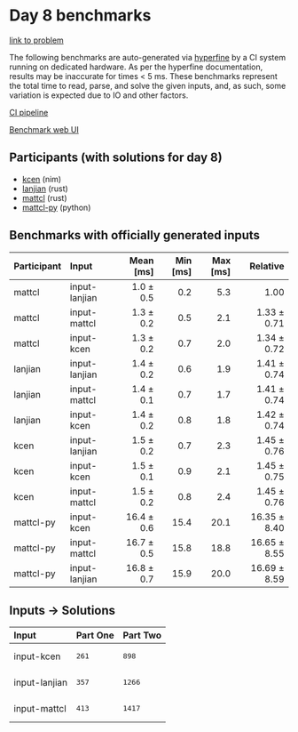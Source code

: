 # Day 8 benchmarks

[link to problem](https://adventofcode.com/2024/day/8)

The following benchmarks are auto-generated via
[hyperfine](https://github.com/sharkdp/hyperfine) by a CI system running on
dedicated hardware. As per the hyperfine documentation, results may be
inaccurate for times < 5 ms. These benchmarks represent the total time to read,
parse, and solve the given inputs, and, as such, some variation is expected due
to IO and other factors.

[CI pipeline](http://ci.papercode.net:8080/teams/main/pipelines/aoc2024)

[Benchmark web UI](https://aoc.ancalagon.black)


## Participants (with solutions for day 8)

- [kcen](https://github.com/kcen/aoc2024) (nim)
- [lanjian](https://github.com/lanjian/aoc-2024) (rust)
- [mattcl](https://github.com/mattcl/aoc2024) (rust)
- [mattcl-py](https://github.com/mattcl/aoc2024-py) (python)


## Benchmarks with officially generated inputs

| Participant | Input | Mean [ms] | Min [ms] | Max [ms] | Relative |
|:---|:---|---:|---:|---:|---:|
| mattcl | input-lanjian | 1.0 ± 0.5 | 0.2 | 5.3 | 1.00 |
| mattcl | input-mattcl | 1.3 ± 0.2 | 0.5 | 2.1 | 1.33 ± 0.71 |
| mattcl | input-kcen | 1.3 ± 0.2 | 0.7 | 2.0 | 1.34 ± 0.72 |
| lanjian | input-lanjian | 1.4 ± 0.2 | 0.6 | 1.9 | 1.41 ± 0.74 |
| lanjian | input-mattcl | 1.4 ± 0.1 | 0.7 | 1.7 | 1.41 ± 0.74 |
| lanjian | input-kcen | 1.4 ± 0.2 | 0.8 | 1.8 | 1.42 ± 0.74 |
| kcen | input-lanjian | 1.5 ± 0.2 | 0.7 | 2.3 | 1.45 ± 0.76 |
| kcen | input-kcen | 1.5 ± 0.1 | 0.9 | 2.1 | 1.45 ± 0.75 |
| kcen | input-mattcl | 1.5 ± 0.2 | 0.8 | 2.4 | 1.45 ± 0.76 |
| mattcl-py | input-kcen | 16.4 ± 0.6 | 15.4 | 20.1 | 16.35 ± 8.40 |
| mattcl-py | input-mattcl | 16.7 ± 0.5 | 15.8 | 18.8 | 16.65 ± 8.55 |
| mattcl-py | input-lanjian | 16.8 ± 0.7 | 15.9 | 20.0 | 16.69 ± 8.59 |


## Inputs -> Solutions

| Input | Part One | Part Two |
|:---|:---|:---|
|input-kcen|<pre>261</pre>|<pre>898</pre>|
|input-lanjian|<pre>357</pre>|<pre>1266</pre>|
|input-mattcl|<pre>413</pre>|<pre>1417</pre>|